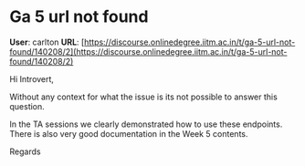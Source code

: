 # Ga 5 url not found

**User**: carlton
**URL**: [https://discourse.onlinedegree.iitm.ac.in/t/ga-5-url-not-found/140208/2](https://discourse.onlinedegree.iitm.ac.in/t/ga-5-url-not-found/140208/2)

Hi Introvert,

Without any context for what the issue is its not possible to answer this question.

In the TA sessions we clearly demonstrated how to use these endpoints. There is also very good documentation in the Week 5 contents.

Regards
